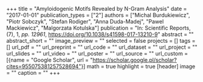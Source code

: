 +++
title = "Amyloidogenic Motifs Revealed by N-Gram Analysis"
date = "2017-01-01"
publication_types = ["2"]
authors = ["Michal Burdukiewicz", "Piotr Sobczyk", "Stefan Rodiger", "Anna Duda-Madej", "Pawel Mackiewicz", "Malgorzata Kotulska"]
publication = "In: Scientific Reports, (7), 1, _pp. 12961_, https://doi.org/10.1038/s41598-017-13210-9"
abstract = ""
abstract_short = ""
image_preview = ""
selected = false
projects = []
tags = []
url_pdf = ""
url_preprint = ""
url_code = ""
url_dataset = ""
url_project = ""
url_slides = ""
url_video = ""
url_poster = ""
url_source = ""
url_custom = [{name = "Google Scholar", url = "https://scholar.google.pl/scholar?cites=955075381257528694"}]
math = true
highlight = true
[header]
image = ""
caption = ""
+++
